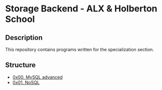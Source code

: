 # Storage Backend - ALX & Holberton School

## Description
This repository contains programs written for the specialization section.


## Structure


* [0x00. MySQL advanced](./0x00-MySQL_Advanced/)
* [0x01. NoSQL](./0x01-NoSQL/)